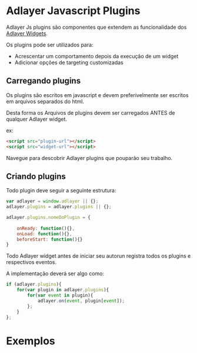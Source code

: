 # Adlayer Javascript Plugins

Adlayer Js plugins são componentes que extendem as funcionalidade dos [Adlayer Widgets](#).

Os plugins pode ser utilizados para:
* Acrescentar um comportamento depois da execução de um widget
* Adicionar opções de targeting customizadas

## Carregando plugins

Os plugins são escritos em javascript e devem preferivelmente ser escritos em arquivos separados do html.

Desta forma os Arquivos de plugins devem ser carregados ANTES de qualquer Adlayer widget.

ex: 
```html
<script src="plugin-url"></script>
<script src="widget-url"></script>
```

Navegue para descobrir Adlayer plugins que pouparão seu trabalho.

## Criando plugins

Todo plugin deve seguir a seguinte estrutura:

```javascript
var adlayer = window.adlayer || {};
adlayer.plugins = adlayer.plugins || {};

adlayer.plugins.nomeDoPlugin = {
	
	onReady: function(){},
	onLoad: function(){},
	beforeStart: function(){}
}
```

Todo Adlayer widget antes de iniciar seu autorun registra todos os plugins e respectivos eventos.

A implementação deverá ser algo como:

```javascript
if (adlayer.plugins){
	for(var plugin in adlayer.plugins){
		for(var event in plugin){
			adlayer.on(event, plugin[event]);
		};
	}
};
``` 

# Exemplos